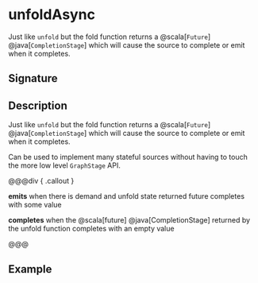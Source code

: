 # unfoldAsync

Just like `unfold` but the fold function returns a @scala[`Future`] @java[`CompletionStage`] which will cause the source to
complete or emit when it completes.

## Signature

## Description

Just like `unfold` but the fold function returns a @scala[`Future`] @java[`CompletionStage`] which will cause the source to
complete or emit when it completes.

Can be used to implement many stateful sources without having to touch the more low level `GraphStage` API.


@@@div { .callout }

**emits** when there is demand and unfold state returned future completes with some value

**completes** when the @scala[future] @java[CompletionStage] returned by the unfold function completes with an empty value

@@@

## Example

